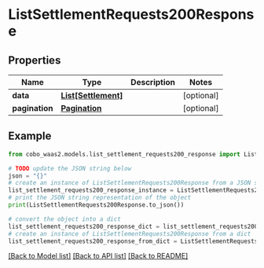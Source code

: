 # ListSettlementRequests200Response


## Properties

Name | Type | Description | Notes
------------ | ------------- | ------------- | -------------
**data** | [**List[Settlement]**](Settlement.md) |  | [optional] 
**pagination** | [**Pagination**](Pagination.md) |  | [optional] 

## Example

```python
from cobo_waas2.models.list_settlement_requests200_response import ListSettlementRequests200Response

# TODO update the JSON string below
json = "{}"
# create an instance of ListSettlementRequests200Response from a JSON string
list_settlement_requests200_response_instance = ListSettlementRequests200Response.from_json(json)
# print the JSON string representation of the object
print(ListSettlementRequests200Response.to_json())

# convert the object into a dict
list_settlement_requests200_response_dict = list_settlement_requests200_response_instance.to_dict()
# create an instance of ListSettlementRequests200Response from a dict
list_settlement_requests200_response_from_dict = ListSettlementRequests200Response.from_dict(list_settlement_requests200_response_dict)
```
[[Back to Model list]](../README.md#documentation-for-models) [[Back to API list]](../README.md#documentation-for-api-endpoints) [[Back to README]](../README.md)


